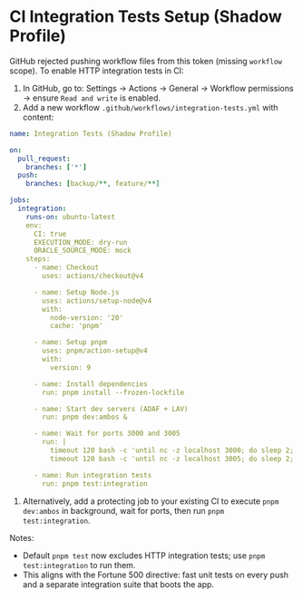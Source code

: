 # CI Integration Tests Setup (Shadow Profile)

GitHub rejected pushing workflow files from this token (missing `workflow` scope). To enable HTTP integration tests in CI:

1. In GitHub, go to: Settings → Actions → General → Workflow permissions → ensure `Read and write` is enabled.
2. Add a new workflow `.github/workflows/integration-tests.yml` with content:

```yaml
name: Integration Tests (Shadow Profile)

on:
  pull_request:
    branches: ['*']
  push:
    branches: [backup/**, feature/**]

jobs:
  integration:
    runs-on: ubuntu-latest
    env:
      CI: true
      EXECUTION_MODE: dry-run
      ORACLE_SOURCE_MODE: mock
    steps:
      - name: Checkout
        uses: actions/checkout@v4

      - name: Setup Node.js
        uses: actions/setup-node@v4
        with:
          node-version: '20'
          cache: 'pnpm'

      - name: Setup pnpm
        uses: pnpm/action-setup@v4
        with:
          version: 9

      - name: Install dependencies
        run: pnpm install --frozen-lockfile

      - name: Start dev servers (ADAF + LAV)
        run: pnpm dev:ambos &

      - name: Wait for ports 3000 and 3005
        run: |
          timeout 120 bash -c 'until nc -z localhost 3000; do sleep 2; done'
          timeout 120 bash -c 'until nc -z localhost 3005; do sleep 2; done'

      - name: Run integration tests
        run: pnpm test:integration
```

1. Alternatively, add a protecting job to your existing CI to execute `pnpm dev:ambos` in background, wait for ports, then run `pnpm test:integration`.

Notes:

- Default `pnpm test` now excludes HTTP integration tests; use `pnpm test:integration` to run them.
- This aligns with the Fortune 500 directive: fast unit tests on every push and a separate integration suite that boots the app.
